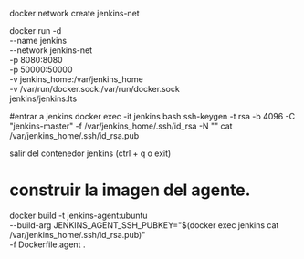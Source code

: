 docker network create jenkins-net

docker run -d \
  --name jenkins \
  --network jenkins-net \
  -p 8080:8080 \
  -p 50000:50000 \
  -v jenkins_home:/var/jenkins_home \
  -v /var/run/docker.sock:/var/run/docker.sock \
  jenkins/jenkins:lts

#entrar a jenkins
docker exec -it jenkins bash
ssh-keygen -t rsa -b 4096 -C "jenkins-master" -f /var/jenkins_home/.ssh/id_rsa -N ""
cat /var/jenkins_home/.ssh/id_rsa.pub

salir del contenedor jenkins (ctrl + q o exit)

# construir la imagen del agente.
docker build -t jenkins-agent:ubuntu \
  --build-arg JENKINS_AGENT_SSH_PUBKEY="$(docker exec jenkins cat /var/jenkins_home/.ssh/id_rsa.pub)" \
  -f Dockerfile.agent .



